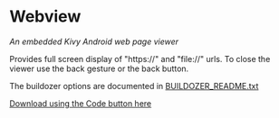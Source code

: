 Webview
=======

*An embedded Kivy Android web page viewer*

Provides full screen display of "https://" and "file://" urls. To close the viewer use the back gesture or the back button.

The buildozer options are documented in [BUILDOZER_README.txt](https://github.com/RobertFlatt/Android-for-Python/webview/tree/master/BUILDOZER_README.txt)

[Download using the Code button here](https://github.com/RobertFlatt/Android-for-Python)

